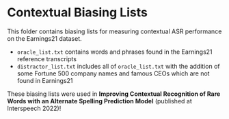 # Contextual Biasing Lists

This folder contains biasing lists for measuring contextual ASR performance on the Earnings21 dataset. 

- `oracle_list.txt` contains words and phrases found in the Earnings21 reference transcripts
- `distractor_list.txt` includes all of `oracle_list.txt` with the addition of some Fortune 500 company names and famous CEOs which are not found in Earnings21

These biasing lists were used in **Improving Contextual Recognition of Rare Words with an Alternate Spelling Prediction Model** (published at Interspeech 2022)!